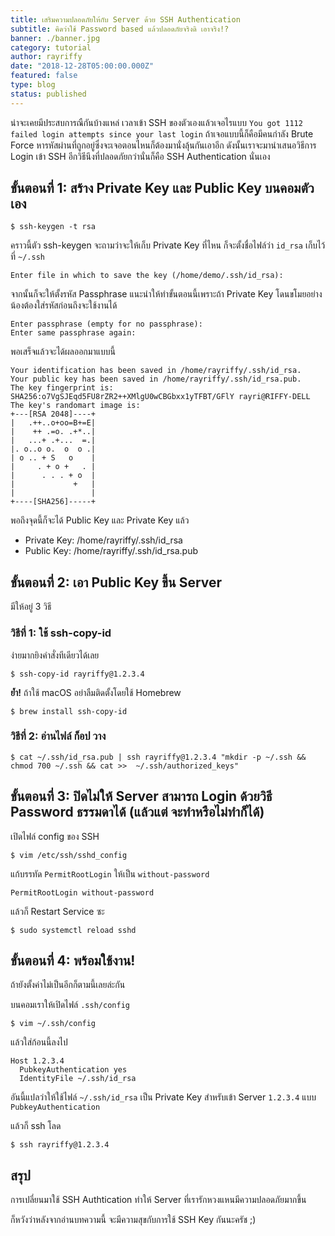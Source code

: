 ```yaml
---
title: เสริมความปลอดภัยให้กับ Server ด้วย SSH Authentication
subtitle: คิดว่าใช้ Password based แล้วปลอดภัยจริงดิ เอาจริง!?
banner: ./banner.jpg
category: tutorial
author: rayriffy
date: "2018-12-28T05:00:00.000Z"
featured: false
type: blog
status: published
---
```


น่าจะเคยมีประสบการณืกันบ้างแหล่ เวลาเข้า SSH ของตัวเองแล้วเจอไรแบบ `You got 1112 failed login attempts since your last login` ถ้าเจอแบบนี้ก็คือมีคนกำลัง Brute Force หารหัสผ่านที่ถูกอยู่ซึ่งจะเจอตอนไหนก็ต้องมานั่งลุ้นกันเอาอีก ดังนั้นเราจะมานำเสนอวิธีการ Login เข้า SSH อีกวิธีนึงที่ปลอดภัยกว่านั่นก็คือ SSH Authentication นั่นเอง

## ขั้นตอนที่ 1: สร้าง Private Key และ Public Key บนคอมตัวเอง

```
$ ssh-keygen -t rsa
```

คราวนี้ตัว ssh-keygen จะถามว่าจะให้เก็บ Private Key ที่ไหน ก็จะตั้งชื่อไฟล์ว่า `id_rsa` เก็บไว้ที่ `~/.ssh`

```
Enter file in which to save the key (/home/demo/.ssh/id_rsa):
```

จากนั้นก็จะให้ตั้งรหัส Passphrase แนะนำให้ทำขั้นตอนนี้เพราะถ้า Private Key โดนขโมยอย่างน้องต้องใส่รหัสก่อนถึงจะใช้งานได้

```
Enter passphrase (empty for no passphrase):
Enter same passphrase again:
```

พอเสร็จแล้วจะได้ผลออกมาแบบนี้

```
Your identification has been saved in /home/rayriffy/.ssh/id_rsa.
Your public key has been saved in /home/rayriffy/.ssh/id_rsa.pub.
The key fingerprint is:
SHA256:o7VgSJEqd5FU8rZR2++XMlgU0wCBGbxx1yTFBT/GFlY rayri@RIFFY-DELL
The key's randomart image is:
+---[RSA 2048]----+
|   .++..o+oo=B+=E|
|    ++ .=o. .+*..|
|   ...+ .+...  =.|
|. o..o o.  o  o .|
| o .. + S   o    |
|     . + o +   . |
|      . . . + o  |
|             +   |
|                 |
+----[SHA256]-----+
```

พอถึงจุดนี้ก็จะได้ Public Key และ Private Key แล้ว

- Private Key: /home/rayriffy/.ssh/id_rsa
- Public Key: /home/rayriffy/.ssh/id_rsa.pub

## ขั้นตอนที่ 2: เอา Public Key ขึ้น Server

มีให้อยู่ 3 วิธี

### วิธีที่ 1: ใช้ ssh-copy-id

ง่ายมากยิงคำสั่งทีเดียวได้เลย

```
$ ssh-copy-id rayriffy@1.2.3.4
```

**ย้ำ!** ถ้าใช้ macOS อย่าลืมติดตั้งโดยใช้ Homebrew

```
$ brew install ssh-copy-id
```

### วิธีที่ 2: อ่านไฟล์ ก็อป วาง

```
$ cat ~/.ssh/id_rsa.pub | ssh rayriffy@1.2.3.4 "mkdir -p ~/.ssh && chmod 700 ~/.ssh && cat >>  ~/.ssh/authorized_keys"
```
 
## ขั้นตอนที่ 3: ปิดไม่ให้ Server สามารถ Login ด้วยวิธี Password ธรรมดาได้ (แล้วแต่ จะทำหรือไม่ทำก็ได้)

เปิดไฟล์ config ของ SSH

```
$ vim /etc/ssh/sshd_config
```

แก้บรรทัด `PermitRootLogin` ให้เป็น `without-password`

```
PermitRootLogin without-password
```

แล้วก็ Restart Service ซะ

```
$ sudo systemctl reload sshd
```

## ขั้นตอนที่ 4: พร้อมใช้งาน!

ถ้ายังตั้งค่าไม่เป็นอีกก็ตามนี้เลยล่ะกัน

บนคอมเราให้เปิดไฟล์ `.ssh/config`

```
$ vim ~/.ssh/config
```

แล้วใส่ก้อนนี้ลงไป

```
Host 1.2.3.4
  PubkeyAuthentication yes
  IdentityFile ~/.ssh/id_rsa
```

อันนี้แปลว่าให้ใช้ไฟล์ `~/.ssh/id_rsa` เป็น Private Key สำหรับเข้า Server `1.2.3.4` แบบ `PubkeyAuthentication`

แล้วก็ ssh โลด

```
$ ssh rayriffy@1.2.3.4
```

## สรุป

การเปลี่ยนมาใช้ SSH Authtication ทำให้ Server ที่เรารักหวงแหนมีความปลอดภัยมากขึ้น

ก็หวังว่าหลังจากอ่านบทความนี้ จะมีความสุขกับการใช้ SSH Key กันนะครัช ;)